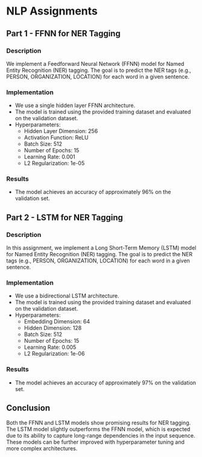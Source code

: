 # NLP Assignments

## Part 1 - FFNN for NER Tagging

### Description
We implement a Feedforward Neural Network (FFNN) model for Named Entity Recognition (NER) tagging. The goal is to predict the NER tags (e.g., PERSON, ORGANIZATION, LOCATION) for each word in a given sentence.

### Implementation
- We use a single hidden layer FFNN architecture.
- The model is trained using the provided training dataset and evaluated on the validation dataset.
- Hyperparameters:
  - Hidden Layer Dimension: 256
  - Activation Function: ReLU
  - Batch Size: 512
  - Number of Epochs: 15
  - Learning Rate: 0.001
  - L2 Regularization: 1e-05

### Results
- The model achieves an accuracy of approximately 96% on the validation set.

## Part 2 - LSTM for NER Tagging

### Description
In this assignment, we implement a Long Short-Term Memory (LSTM) model for Named Entity Recognition (NER) tagging. The goal is to predict the NER tags (e.g., PERSON, ORGANIZATION, LOCATION) for each word in a given sentence.

### Implementation
- We use a bidirectional LSTM architecture.
- The model is trained using the provided training dataset and evaluated on the validation dataset.
- Hyperparameters:
  - Embedding Dimension: 64
  - Hidden Dimension: 128
  - Batch Size: 512
  - Number of Epochs: 15
  - Learning Rate: 0.005
  - L2 Regularization: 1e-06

### Results
- The model achieves an accuracy of approximately 97% on the validation set.

## Conclusion
Both the FFNN and LSTM models show promising results for NER tagging. The LSTM model slightly outperforms the FFNN model, which is expected due to its ability to capture long-range dependencies in the input sequence. These models can be further improved with hyperparameter tuning and more complex architectures.

